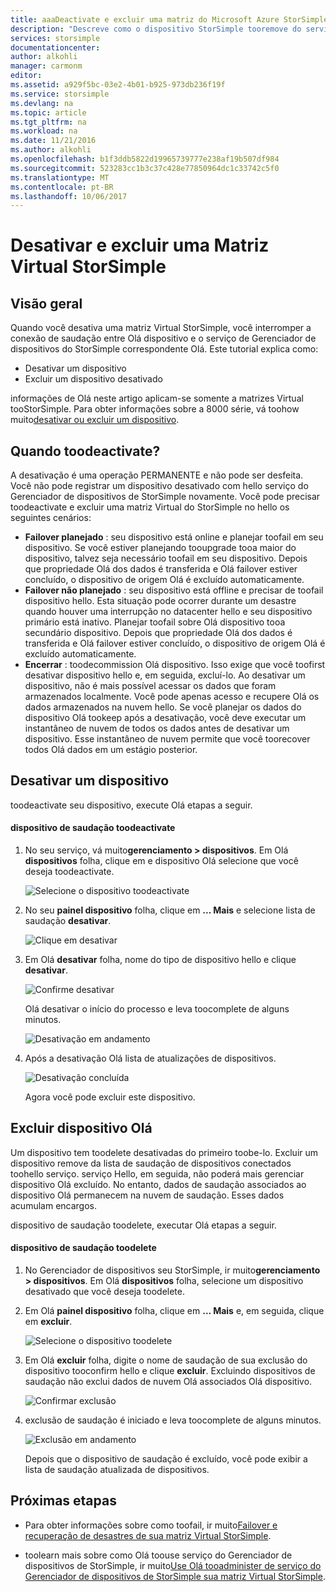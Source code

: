 ```yaml
---
title: aaaDeactivate e excluir uma matriz do Microsoft Azure StorSimple Virtual | Microsoft Docs
description: "Descreve como o dispositivo StorSimple tooremove do serviço primeiro desativá-lo e, em seguida, excluí-lo."
services: storsimple
documentationcenter: 
author: alkohli
manager: carmonm
editor: 
ms.assetid: a929f5bc-03e2-4b01-b925-973db236f19f
ms.service: storsimple
ms.devlang: na
ms.topic: article
ms.tgt_pltfrm: na
ms.workload: na
ms.date: 11/21/2016
ms.author: alkohli
ms.openlocfilehash: b1f3ddb5822d19965739777e238af19b507df984
ms.sourcegitcommit: 523283cc1b3c37c428e77850964dc1c33742c5f0
ms.translationtype: MT
ms.contentlocale: pt-BR
ms.lasthandoff: 10/06/2017
---
```

# <a name="deactivate-and-delete-a-storsimple-virtual-array"></a>Desativar e excluir uma Matriz Virtual StorSimple

## <a name="overview"></a>Visão geral

Quando você desativa uma matriz Virtual StorSimple, você interromper a conexão de saudação entre Olá dispositivo e o serviço de Gerenciador de dispositivos do StorSimple correspondente Olá. Este tutorial explica como:

* Desativar um dispositivo 
* Excluir um dispositivo desativado

informações de Olá neste artigo aplicam-se somente a matrizes Virtual tooStorSimple. Para obter informações sobre a 8000 série, vá toohow muito[desativar ou excluir um dispositivo](storsimple-deactivate-and-delete-device.md).

## <a name="when-toodeactivate"></a>Quando toodeactivate?

A desativação é uma operação PERMANENTE e não pode ser desfeita. Você não pode registrar um dispositivo desativado com hello serviço do Gerenciador de dispositivos de StorSimple novamente. Você pode precisar toodeactivate e excluir uma matriz Virtual do StorSimple no hello os seguintes cenários:

* **Failover planejado** : seu dispositivo está online e planejar toofail em seu dispositivo. Se você estiver planejando tooupgrade tooa maior do dispositivo, talvez seja necessário toofail em seu dispositivo. Depois que propriedade Olá dos dados é transferida e Olá failover estiver concluído, o dispositivo de origem Olá é excluído automaticamente.
* **Failover não planejado** : seu dispositivo está offline e precisar de toofail dispositivo hello. Esta situação pode ocorrer durante um desastre quando houver uma interrupção no datacenter hello e seu dispositivo primário está inativo. Planejar toofail sobre Olá dispositivo tooa secundário dispositivo. Depois que propriedade Olá dos dados é transferida e Olá failover estiver concluído, o dispositivo de origem Olá é excluído automaticamente.
* **Encerrar** : toodecommission Olá dispositivo. Isso exige que você toofirst desativar dispositivo hello e, em seguida, excluí-lo. Ao desativar um dispositivo, não é mais possível acessar os dados que foram armazenados localmente. Você pode apenas acesso e recupere Olá os dados armazenados na nuvem hello. Se você planejar os dados do dispositivo Olá tookeep após a desativação, você deve executar um instantâneo de nuvem de todos os dados antes de desativar um dispositivo. Esse instantâneo de nuvem permite que você toorecover todos Olá dados em um estágio posterior.

## <a name="deactivate-a-device"></a>Desativar um dispositivo

toodeactivate seu dispositivo, execute Olá etapas a seguir.

#### <a name="toodeactivate-hello-device"></a>dispositivo de saudação toodeactivate

1. No seu serviço, vá muito**gerenciamento > dispositivos**. Em Olá **dispositivos** folha, clique em e dispositivo Olá selecione que você deseja toodeactivate.
   
    ![Selecione o dispositivo toodeactivate](./media/storsimple-virtual-array-deactivate-and-delete-device/deactivate-delete7.png)
2. No seu **painel dispositivo** folha, clique em **... Mais** e selecione lista de saudação **desativar**.
   
    ![Clique em desativar](./media/storsimple-virtual-array-deactivate-and-delete-device/deactivate-delete8.png)
3. Em Olá **desativar** folha, nome do tipo de dispositivo hello e clique **desativar**. 
   
    ![Confirme desativar](./media/storsimple-virtual-array-deactivate-and-delete-device/deactivate-delete1.png)
   
    Olá desativar o início do processo e leva toocomplete de alguns minutos.
   
    ![Desativação em andamento](./media/storsimple-virtual-array-deactivate-and-delete-device/deactivate-delete2.png)
4. Após a desativação Olá lista de atualizações de dispositivos.
   
    ![Desativação concluída](./media/storsimple-virtual-array-deactivate-and-delete-device/deactivate-delete3.png)
   
    Agora você pode excluir este dispositivo.

## <a name="delete-hello-device"></a>Excluir dispositivo Olá

Um dispositivo tem toodelete desativadas do primeiro toobe-lo. Excluir um dispositivo remove da lista de saudação de dispositivos conectados toohello serviço. serviço Hello, em seguida, não poderá mais gerenciar dispositivo Olá excluído. No entanto, dados de saudação associados ao dispositivo Olá permanecem na nuvem de saudação. Esses dados acumulam encargos.

dispositivo de saudação toodelete, executar Olá etapas a seguir.

#### <a name="toodelete-hello-device"></a>dispositivo de saudação toodelete

1. No Gerenciador de dispositivos seu StorSimple, ir muito**gerenciamento > dispositivos**. Em Olá **dispositivos** folha, selecione um dispositivo desativado que você deseja toodelete.
2. Em Olá **painel dispositivo** folha, clique em **... Mais** e, em seguida, clique em **excluir**.
   
   ![Selecione o dispositivo toodelete](./media/storsimple-virtual-array-deactivate-and-delete-device/deactivate-delete4.png)
3. Em Olá **excluir** folha, digite o nome de saudação de sua exclusão do dispositivo tooconfirm hello e clique **excluir**. Excluindo dispositivos de saudação não exclui dados de nuvem Olá associados Olá dispositivo. 
   
   ![Confirmar exclusão](./media/storsimple-virtual-array-deactivate-and-delete-device/deactivate-delete5.png) 
4. exclusão de saudação é iniciado e leva toocomplete de alguns minutos.
   
   ![Exclusão em andamento](./media/storsimple-virtual-array-deactivate-and-delete-device/deactivate-delete6.png)
   
    Depois que o dispositivo de saudação é excluído, você pode exibir a lista de saudação atualizada de dispositivos.

## <a name="next-steps"></a>Próximas etapas

* Para obter informações sobre como toofail, ir muito[Failover e recuperação de desastres de sua matriz Virtual StorSimple](storsimple-virtual-array-failover-dr.md).

* toolearn mais sobre como Olá toouse serviço do Gerenciador de dispositivos de StorSimple, ir muito[Use Olá tooadminister de serviço do Gerenciador de dispositivos de StorSimple sua matriz Virtual StorSimple](storsimple-virtual-array-manager-service-administration.md). 

